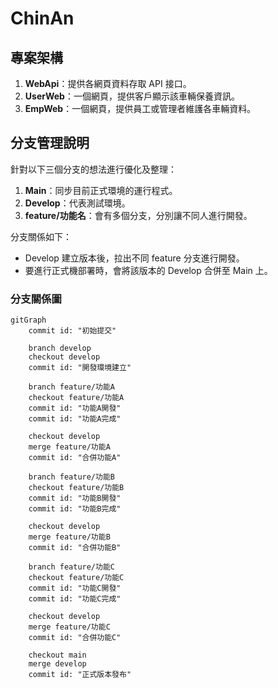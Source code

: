 # ChinAn
  
## 專案架構

1. **WebApi**：提供各網頁資料存取 API 接口。
2. **UserWeb**：一個網頁，提供客戶顯示該車輛保養資訊。
3. **EmpWeb**：一個網頁，提供員工或管理者維護各車輛資料。


## 分支管理說明

針對以下三個分支的想法進行優化及整理：

1. **Main**：同步目前正式環境的運行程式。
2. **Develop**：代表測試環境。
3. **feature/功能名**：會有多個分支，分別讓不同人進行開發。


分支關係如下：
- Develop 建立版本後，拉出不同 feature 分支進行開發。
- 要進行正式機部署時，會將該版本的 Develop 合併至 Main 上。

### 分支關係圖

```mermaid
gitGraph
    commit id: "初始提交"
    
    branch develop
    checkout develop
    commit id: "開發環境建立"
    
    branch feature/功能A
    checkout feature/功能A
    commit id: "功能A開發"
    commit id: "功能A完成"
    
    checkout develop
    merge feature/功能A
    commit id: "合併功能A"
    
    branch feature/功能B
    checkout feature/功能B
    commit id: "功能B開發"
    commit id: "功能B完成"
    
    checkout develop
    merge feature/功能B
    commit id: "合併功能B"
    
    branch feature/功能C
    checkout feature/功能C
    commit id: "功能C開發"
    commit id: "功能C完成"
    
    checkout develop
    merge feature/功能C
    commit id: "合併功能C"
    
    checkout main
    merge develop
    commit id: "正式版本發布"
```
